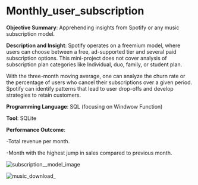 # Monthly_user_subscription
**Objective Summary**: Apprehending insights from Spotify or any music subscription model.


**Description and Insight**: Spotify operates on a freemium model, where users can choose between a free, ad-supported tier and several paid subscription options. This mini-project does not cover analysis of subscription plan categories like Individual, duo, family, or student plan.

With the three-month moving average, one can analyze the churn rate or the percentage of users who cancel their subscriptions over a given period. Spotify can identify patterns that lead to user drop-offs and develop strategies to retain customers.



**Programming Language**: SQL (focusing on Windwow Function)


**Tool**: SQLite


**Performance Outcome**: 



-Total revenue per month.


-Month with the highest jump in sales compared to previous month.


![subscription__model_image](https://github.com/user-attachments/assets/9218f189-1f6f-407b-8a01-65ca54f8a352)


![music_download_](https://github.com/user-attachments/assets/1e28d4d1-ec77-4d29-aadf-b962c6a9cc15)
